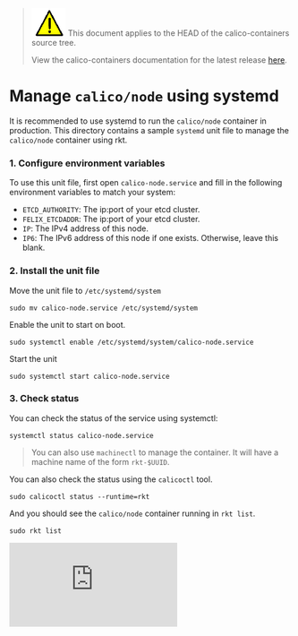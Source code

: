 <!--- master only -->
> ![warning](../../../images/warning.png) This document applies to the HEAD of the calico-containers source tree.
>
> View the calico-containers documentation for the latest release [here](https://github.com/projectcalico/calico-containers/blob/v0.22.0/README.md).
<!--- else
> You are viewing the calico-containers documentation for release **release**.
<!--- end of master only -->

# Manage `calico/node` using systemd

It is recommended to use systemd to run the `calico/node` container in production.  This directory contains a sample `systemd` unit file to manage the `calico/node` container using rkt.

### 1. Configure environment variables
To use this unit file,  first open `calico-node.service` and fill in the following environment variables to match your system:

- `ETCD_AUTHORITY`: The ip:port of your etcd cluster.
- `FELIX_ETCDADDR`: The ip:port of your etcd cluster.
- `IP`: The IPv4 address of this node.
- `IP6`: The IPv6 address of this node if one exists.  Otherwise, leave this blank.

### 2. Install the unit file

Move the unit file to `/etc/systemd/system`

```
sudo mv calico-node.service /etc/systemd/system
```

Enable the unit to start on boot.

```
sudo systemctl enable /etc/systemd/system/calico-node.service
```

Start the unit

```
sudo systemctl start calico-node.service
```

### 3. Check status
You can check the status of the service using systemctl:

```
systemctl status calico-node.service
```
> You can also use `machinectl` to manage the container.  It will have a machine name of the form `rkt-$UUID`.

You can also check the status using the `calicoctl` tool.

```
sudo calicoctl status --runtime=rkt
```

And you should see the `calico/node` container running in `rkt list`.
```
sudo rkt list
```

[![Analytics](https://calico-ga-beacon.appspot.com/UA-52125893-3/calico-containers/docs/cni/rkt/systemd/README.md?pixel)](https://github.com/igrigorik/ga-beacon)
